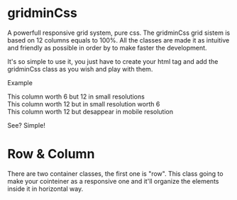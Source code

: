# gridminCss
A powerfull responsive grid system, pure css. The gridminCss grid sistem is based on 12 columns equals to 100%. All the classes are made it as intuitive and friendly as possible in order by to make faster the development.

It's so simple to use it, you just have to create your html tag and add the gridminCss class as you wish and play with them.

Example

  <div class="row">
    <div class="col-6 xs12 ">This column worth 6 but 12 in small resolutions</div>
    <div class="col-12 xs6 ">This column worth 12 but in small resolution worth 6</div>
    <div class="col-12 s-h ">This column worth 12 but desappear in mobile resolution</div>
  </div>

See? Simple!

# Row & Column
There are two container classes, the first one is "row". This class going to make your cointeiner as a responsive one and it'll organize the elements inside it in horizontal way.

